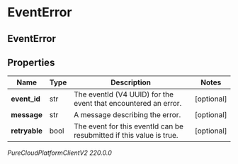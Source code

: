 # EventError

## EventError

## Properties

|Name | Type | Description | Notes|
|------------ | ------------- | ------------- | -------------|
| **event_id** | str | The eventId (V4 UUID) for the event that encountered an error. | [optional] |
| **message** | str | A message describing the error. | [optional] |
| **retryable** | bool | The event for this eventId can be resubmitted if this value is true. | [optional] |



_PureCloudPlatformClientV2 220.0.0_
